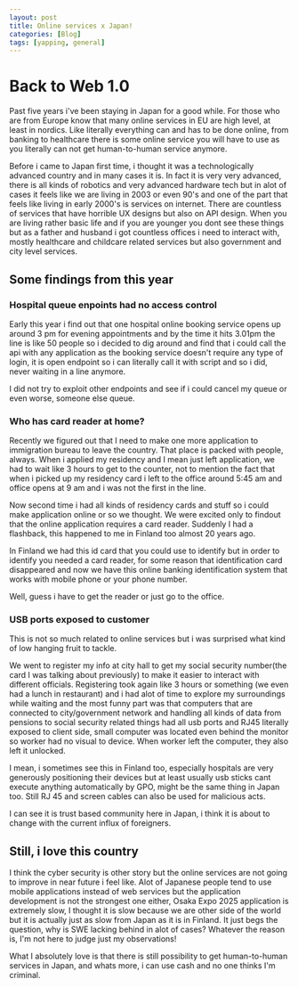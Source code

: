 ```yaml
---
layout: post
title: Online services x Japan!
categories: [Blog]
tags: [yapping, general]
---
```


# Back to Web 1.0

Past five years i've been staying in Japan for a good while. For those who are from Europe know that many online services in EU are high level, at least in nordics. Like literally everything can and has to be done online, from banking to healthcare there is some online service you will have to use as you literally can not get human-to-human service anymore. 

Before i came to Japan first time, i thought it was a technologically advanced country and in many cases it is. In fact it is very very advanced, there is all kinds of robotics and very advanced hardware tech but in alot of cases it feels like we are living in 2003 or even 90's and one of the part that feels like living in early 2000's is services on internet. There are countless of services that have horrible UX designs but also on API design. When you are living rather basic life and if you are younger you dont see these things but as a father and husband i got countless offices i need to interact with, mostly healthcare and childcare related services but also government and city level services. 

## Some findings from this year

### Hospital queue enpoints had no access control
Early this year i find out that one hospital online booking service opens up around 3 pm for evening appointments and by the time it hits 3.01pm the line is like 50 people so i decided to dig around and find that i could call the api with any application as the booking service doesn't require any type of login, it is open endpoint so i can literally call it with script and so i did, never waiting in a line anymore.

I did not try to exploit other endpoints and see if i could cancel my queue or even worse, someone else queue.

### Who has card reader at home?
Recently we figured out that I need to make one more application to immigration bureau to leave the country. That place is packed with people, always. When i applied my residency and I mean just left application, we had to wait like 3 hours to get to the counter, not to mention the fact that when i picked up my residency card i left to the office around 5:45 am and office opens at 9 am and i was not the first in the line. 

Now second time i had all kinds of residency cards and stuff so i could make application online or so we thought. We were excited only to findout that the online application requires a card reader. Suddenly I had a flashback, this happened to me in Finland too almost 20 years ago.

In Finland we had this id card that you could use to identify but in order to identify you needed a card reader, for some reason that identification card disappeared and now we have this online banking identification system that works with mobile phone or your phone number.

Well, guess i have to get the reader or just go to the office.

### USB ports exposed to customer
This is not so much related to online services but i was surprised what kind of low hanging fruit to tackle. 

We went to register my info at city hall to get my social security number(the card I was talking about previously) to make it easier to interact with different officials. Registering took again like 3 hours or something (we even had a lunch in restaurant) and i had alot of time to explore my surroundings while waiting and the most funny part was that computers that are connected to city/government network and handling all kinds of data from pensions to social security related things had all usb ports and RJ45 literally exposed to client side, small computer was located even behind the monitor so worker had no visual to device. When worker left the computer, they also left it unlocked. 

I mean, i sometimes see this in Finland too, especially hospitals are very generously positioning their devices but at least usually usb sticks cant execute anything automatically by GPO, might be the same thing in Japan too. Still RJ 45 and screen cables can also be used for malicious acts.

I can see it is trust based community here in Japan, i think it is about to change with the current influx of foreigners. 

## Still, i love this country

I think the cyber security is other story but the online services are not going to improve in near future i feel like. Alot of Japanese people tend to use mobile applications instead of web services but the application development is not the strongest one either, Osaka Expo 2025 application is extremely slow, I thought it is slow because we are other side of the world but it is actually just as slow from Japan as it is in Finland. It just begs the question, why is SWE lacking behind in alot of cases? Whatever the reason is, I'm not here to judge just my observations!

What I absolutely love is that there is still possibility to get human-to-human services in Japan, and whats more, i can use cash and no one thinks I'm criminal.


